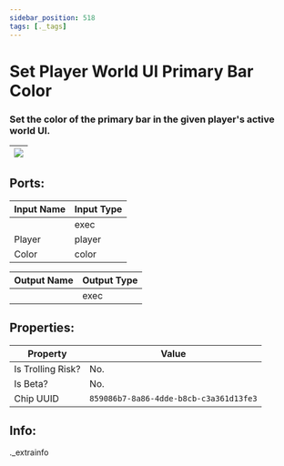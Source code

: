 ```yaml
---
sidebar_position: 518
tags: [._tags]
---
```


# Set Player World UI Primary Bar Color


### Set the color of the primary bar in the given player's active world UI.

| ![](https://images-ext-2.discordapp.net/external/MPmIaQzlEPmgGWlgi-WxBBXt0Bjv_zWPkg1y1f_sy3s/https/www.recroomcircuits.com/image/circuit/absolute-value?width=206&height=108) |
|-----|

## Ports:

| Input Name | Input Type |
|-----------|-----------|
|  | exec |
| Player | player |
| Color | color |

| Output Name | Output Type |
|-----------|-----------|
|  | exec |

## Properties:

| Property  | Value |
|-------------------|-----------|
| Is Trolling Risk? | No. |
| Is Beta? | No. |
| Chip UUID | `859086b7-8a86-4dde-b8cb-c3a361d13fe3` |

## Info:
._extrainfo